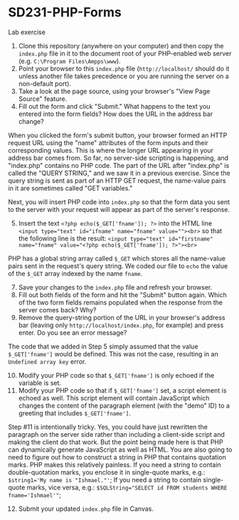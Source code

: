 # SD231-PHP-Forms
Lab exercise

1. Clone this repository (anywhere on your computer) and then copy the `index.php` file in it to the document root of your PHP-enabled web server (e.g. `C:\Program Files\Ampps\www`).  
2. Point your browser to this `index.php` file (`http://localhost/` should do it unless another file takes precedence or you are running the server on a non-default port).
3. Take a look at the page source, using your browser's "View Page Source" feature.
4. Fill out the form and click "Submit."  What happens to the text you entered into the form fields? How does the URL in the address bar change?

When you clicked the form's submit button, your browser formed an HTTP request URL using the "name" attributes of the form inputs and their corresponding values. This is where the longer URL appearing in your address bar comes from. So far, no server-side scripting is happening, and "index.php" contains no PHP code. The part of the URL after "index.php" is called the "QUERY STRING," and we saw it in a previous exercise. Since the query string is sent as part of an HTTP GET request, the name-value pairs in it are sometimes called "GET variables."  

Next, you will insert PHP code into `index.php` so that the form data you sent to the server with your request will appear as part of the server's response.

5. Insert the text `<?php echo($_GET['fname']); ?>` into the HTML line `<input type="text" id="ifname" name="fname" value=""><br>` so that the following line is the result:
`<input type="text" id="firstname" name="fname" value="<?php echo($_GET['fname']); ?>"><br>`

PHP has a global string array called `$_GET` which stores all the name-value pairs sent in the request's query string. We coded our file to `echo` the value of the `$_GET` array indexed by the name `fname`. 

7. Save your changes to the `index.php` file and refresh your browser.  
8. Fill out both fields of the form and hit the "Submit" button again. Which of the two form fields remains populated when the response from the server comes back? Why?  
9. Remove the query-string portion of the URL in your browser's address bar (leaving only `http://localhost/index.php`, for example) and press enter. Do you see an error message?  

The code that we added in Step 5 simply assumed that the value `$_GET['fname']` would be defined. This was not the case, resulting in an `Undefined array key` error.   

10. Modify your PHP code so that `$_GET['fname']` is only echoed if the variable is set.  
11. Modify your PHP code so that if `$_GET['fname']` set, a script element is echoed as well. This script element will contain JavaScript which changes the content of the paragraph element (with the "demo" ID) to a greeting that includes `$_GET['fname']`.  

Step #11 is intentionally tricky. Yes, you could have just rewritten the paragraph on the server side rather than including a client-side script and making the client do that work. But the point being made here is that PHP can dynamically generate JavaScript as well as HTML. You are also going to need to figure out how to construct a string in PHP that contains quotation marks. PHP makes this relatively painless. If you need a string to contain double-quotation marks, you enclose it in single-quote marks, e.g.: `$string1='My name is "Ishmael."'`; If you need a string to contain single-quote marks, vice versa, e.g.: `$SQLString="SELECT id FROM students WHERE fname='Ishmael'"`;  

12. Submit your updated `index.php` file in Canvas.  

